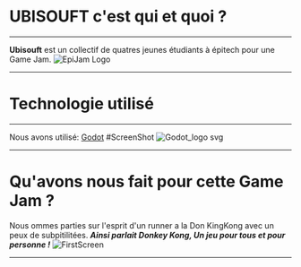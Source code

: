 # UBISOUFT c'est qui et quoi ?
***
**Ubisouft** est un collectif de quatres jeunes étudiants à épitech pour une Game Jam.
![EpiJam Logo](https://user-images.githubusercontent.com/72013160/153730506-e15526f1-0566-4a2a-9c91-a4371f96e91f.png)
***

# Technologie utilisé
***
Nous avons utilisé:
[Godot](https://godotengine.org/)
#ScreenShot
![Godot_logo svg](https://user-images.githubusercontent.com/72013160/153731025-0647b8f3-b114-49eb-93e2-48f59d62b321.png)
***

# Qu'avons nous fait pour cette Game Jam ?
Nous ommes parties sur l'esprit d'un runner a la Don KingKong avec un peux de subpitilitées.
***Ainsi parlait Donkey Kong, Un jeu pour tous et pour personne !***
![FirstScreen](https://user-images.githubusercontent.com/72013160/153731168-45309cac-1fe7-404e-a1e9-e954628acb40.png)
***
